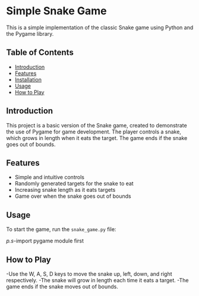 # Simple Snake Game

This is a simple implementation of the classic Snake game using Python and the Pygame library.

## Table of Contents
- [Introduction](#introduction)
- [Features](#features)
- [Installation](#installation)
- [Usage](#usage)
- [How to Play](#how-to-play)


## Introduction

This project is a basic version of the Snake game, created to demonstrate the use of Pygame for game development. The player controls a snake, which grows in length when it eats the target. The game ends if the snake goes out of bounds.

## Features

- Simple and intuitive controls
- Randomly generated targets for the snake to eat
- Increasing snake length as it eats targets
- Game over when the snake goes out of bounds


## Usage

To start the game, run the `snake_game.py` file:

*p.s*-import pygame module first

## How to Play
-Use the W, A, S, D keys to move the snake up, left, down, and right respectively.
-The snake will grow in length each time it eats a target.
-The game ends if the snake moves out of bounds.
